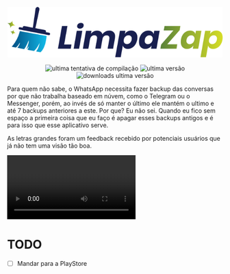 <center>
  <img src="media/logo.svg" />
</center>

<p align="center">
  <img alt="ultima tentativa de compilação" src="https://img.shields.io/github/workflow/status/lucasew/limpazap/release?label=Compila%C3%A7%C3%A3o%20de%20APK&logo=github&style=flat-square" />
  <img alt="ultima versão" src="https://img.shields.io/github/v/release/lucasew/limpazap?label=Ultima%20vers%C3%A3o&logo=github&style=flat-square" /> 
  <img alt="downloads ultima versão" src="https://img.shields.io/github/downloads/lucasew/limpazap/latest/total?label=Downloads%20ultima%20vers%C3%A3o&logo=github&style=flat-square" />
</p>

Para quem não sabe, o WhatsApp necessita fazer backup das conversas por que não trabalha baseado em núvem, como o Telegram ou o Messenger, porém, ao invés de só manter o último ele mantém o ultimo e até 7 backups anteriores a este. Por que? Eu não sei. Quando eu fico sem espaço a primeira coisa que eu faço é apagar esses backups antigos e é para isso que esse aplicativo serve.

As letras grandes foram um feedback recebido por potenciais usuários que já não tem uma visão tão boa.

![Demonstração do APP](demo.webm)


# TODO
- [ ] Mandar para a PlayStore

